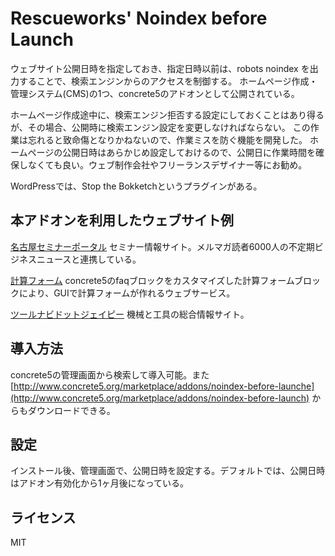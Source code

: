 # Rescueworks' Noindex before Launch
ウェブサイト公開日時を指定しておき、指定日時以前は、robots noindex を出力することで、検索エンジンからのアクセスを制御する。
ホームページ作成・管理システム(CMS)の1つ、concrete5のアドオンとして公開されている。

ホームページ作成途中に、検索エンジン拒否する設定にしておくことはあり得るが、その場合、公開時に検索エンジン設定を変更しなければならない。
この作業は忘れると致命傷となりかねないので、作業ミスを防ぐ機能を開発した。
ホームページの公開日時はあらかじめ設定しておけるので、公開日に作業時間を確保しなくても良い。ウェブ制作会社やフリーランスデザイナー等にお勧め。

WordPressでは、Stop the Bokketchというプラグインがある。

## 本アドオンを利用したウェブサイト例

[名古屋セミナーポータル](http://www.seminar-portal.org/)  セミナー情報サイト。メルマガ読者6000人の不定期ビジネスニュースと連携している。

[計算フォーム](https://calculator.jp/) concrete5のfaqブロックをカスタマイズした計算フォームブロックにより、GUIで計算フォームが作れるウェブサービス。

[ツールナビドットジェイピー](https://toolnavi.jp/) 機械と工具の総合情報サイト。

## 導入方法

concrete5の管理画面から検索して導入可能。また[http://www.concrete5.org/marketplace/addons/noindex-before-launche](http://www.concrete5.org/marketplace/addons/noindex-before-launch) からもダウンロードできる。

## 設定
インストール後、管理画面で、公開日時を設定する。デフォルトでは、公開日時はアドオン有効化から1ヶ月後になっている。

## ライセンス

MIT

